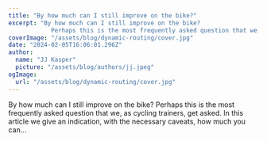 ```yaml
---
title: "By how much can I still improve on the bike?"
excerpt: "By how much can I still improve on the bike?
            Perhaps this is the most frequently asked question that we, as cycling trainers, get asked. In this article we give an indication, with the nec"
coverImage: "/assets/blog/dynamic-routing/cover.jpg"
date: "2024-02-05T16:06:01.296Z"
author:
  name: "JJ Kasper"
  picture: "/assets/blog/authors/jj.jpeg"
ogImage:
  url: "/assets/blog/dynamic-routing/cover.jpg"
---
```


By how much can I still improve on the bike?
            Perhaps this is the most frequently asked question that we, as cycling trainers, get asked. In this article we give an indication, with the necessary caveats, how much you can…